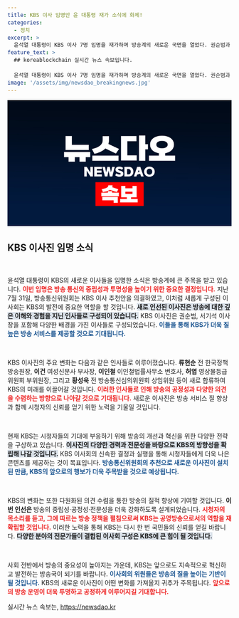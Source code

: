 ```yaml
---
title: KBS 이사 임명안 윤 대통령 재가 소식에 화제!
categories:
  - 정치
excerpt: >
  윤석열 대통령이 KBS 이사 7명 임명을 재가하며 방송계의 새로운 국면을 열었다. 권순범과 서기석은 연임하고, 새로운 인물이 이사진에 합류해 미디어 환경의 변화를 예고한다. 클릭하면 자세한 내용을 확인하세요!
feature_text: >
  ## koreablockchain 실시간 뉴스 속보입니다.

  윤석열 대통령이 KBS 이사 7명 임명을 재가하며 방송계의 새로운 국면을 열었다. 권순범과 서기석은 연임하고, 새로운 인물이 이사진에 합류해 미디어 환경의 변화를 예고한다. 클릭하면 자세한 내용을 확인하세요!
image: '/assets/img/newsdao_breakingnews.jpg'
---
```


<p><img src="/assets/img/newsdao_breakingnews.jpg" alt="koreablockchain 속보" /></p>

<h2 data-ke-size="size26">KBS 이사진 임명 소식</h2>

<p data-ke-size="size16">&nbsp;</p>

<p>윤석열 대통령이 KBS의 새로운 이사들을 임명한 소식은 방송계에 큰 주목을 받고 있습니다. <b><span style="color: #ee2323;">이번 임명은 방송 통신의 중립성과 투명성을 높이기 위한 중요한 결정입니다.</span></b> 지난 7월 31일, 방송통신위원회는 KBS 이사 추천안을 의결하였고, 이처럼 새롭게 구성된 이사회는 KBS의 발전에 중요한 역할을 할 것입니다. <b><span style="background-color: #21538527;">새로 인선된 이사진은 방송에 대한 깊은 이해와 경험을 지닌 인사들로 구성되어 있습니다.</span></b> KBS 이사진은 권순범, 서기석 이사장을 포함해 다양한 배경을 가진 이사들로 구성되었습니다. <b><span style="color: #1a5490;">이들을 통해 KBS가 더욱 질 높은 방송 서비스를 제공할 것으로 기대됩니다.</span></b></p>

<p data-ke-size="size16">&nbsp;</p>

<p>KBS 이사진의 주요 변화는 다음과 같은 인사들로 이루어졌습니다. <b>류현순</b> 전 한국정책방송원장, <b>이건</b> 여성신문사 부사장, <b>이인철</b> 이인철법률사무소 변호사, <b>허엽</b> 영상물등급위원회 부위원장, 그리고 <b>황성욱</b> 전 방송통신심의위원회 상임위원 등이 새로 합류하여 KBS의 미래를 이끌어갈 것입니다. <b><span style="color: #ee2323;">이러한 인사들로 인해 방송의 공정성과 다양한 의견을 수렴하는 방향으로 나아갈 것으로 기대됩니다.</span></b> 새로운 이사진은 방송 서비스 질 향상과 함께 시청자의 신뢰를 얻기 위한 노력을 기울일 것입니다.</p>

<p data-ke-size="size16">&nbsp;</p>

<p>현재 KBS는 시청자들의 기대에 부응하기 위해 방송의 개선과 혁신을 위한 다양한 전략을 구상하고 있습니다. <b><span style="background-color: #21538527;">이사진의 다양한 경력과 전문성을 바탕으로 KBS의 방향성을 확립해 나갈 것입니다.</span></b> KBS 이사회의 신속한 결정과 실행을 통해 시청자들에게 더욱 나은 콘텐츠를 제공하는 것이 목표입니다. <b><span style="color: #1a5490;">방송통신위원회의 추천으로 새로운 이사진이 설치된 만큼, KBS의 앞으로의 행보가 더욱 주목받을 것으로 예상됩니다.</span></b></p>

<p data-ke-size="size16">&nbsp;</p>

<p>KBS의 변화는 또한 다원화된 의견 수렴을 통한 방송의 질적 향상에 기여할 것입니다. <b>이번 인선은 </b>방송의 중립성·공정성·전문성을 더욱 강화하도록 설계되었습니다. <b><span style="color: #ee2323;">시청자의 목소리를 듣고, 그에 따르는 방송 정책을 펼침으로써 KBS는 공영방송으로서의 역할을 재확립할 것입니다.</span></b> 이러한 노력을 통해 KBS는 다시 한 번 국민들의 신뢰를 얻길 바랍니다. <b><span style="background-color: #21538527;">다양한 분야의 전문가들이 결합된 이사회 구성은 KBS에 큰 힘이 될 것입니다.</span></b></p>

<p data-ke-size="size16">&nbsp;</p>

<p>사회 전반에서 방송의 중요성이 높아지는 가운데, KBS는 앞으로도 지속적으로 혁신하고 발전하는 방송국이 되기를 바랍니다. <b><span style="color: #1a5490;">이사회의 위원들은 방송의 질을 높이는 기반이 될 것입니다.</span></b> KBS의 새로운 이사진이 어떤 변화를 가져올지 귀추가 주목됩니다. <b><span style="color: #ee2323;">앞으로의 방송 운영이 더욱 투명하고 공정하게 이루어지길 기대합니다.</span></b></p>

<p data-ke-size="size16"></p>
실시간 뉴스 속보는, <a href="https://newsdao.kr" rel="dofollow">https://newsdao.kr</a>


